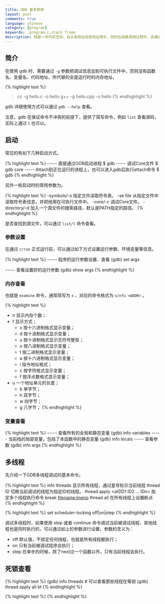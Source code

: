 ```yaml
---
title: GDB 基本使用
layout: post
comments: true
language: chinese
category: [program]
keywords:  program,c,stack frame
description: 栈是一块内存空间，会从高地址向低地址增长，同时在函数调用过程中，会通过栈寄存器来维护栈帧相关的内容。函数运行时，栈帧 (Stack Frame) 非常重要，包含了函数的局部变量以及函数调用之间的传参。
---
```



<!-- more -->

## 简介

在使用 gdb 时，需要通过 `-g` 参数把调试信息加到可执行文件中，否则没有函数名、变量名、代码地址，所代替的全是运行时的内存地址。

{% highlight text %}
> cc -g hello.c -o hello
> g++ -g hello.cpp -o hello
{% endhighlight %}

gdb 详细使用方式可以通过 `gdb --help` 查看。

注意，gdb 在保证命令不冲突的前提下，提供了简写命令，例如 `list` 查看源码，实际上通过 `l` 也可以。

## 启动

常见的有如下几种启动方式。

{% highlight text %}
----- 直接通过GDB启动进程
$ gdb <program>
----- 调试Core文件
$ gdb <program> core
----- Attach到正在运行的进程上，也可以进入gdb后执行attach命令
$ gdb <program> <PID>
{% endhighlight %}

另外一些启动时的常用参数为。

{% highlight text %}
-symbols/-s <file>
   指定文件读取符号表。
-se file
   从指定文件中读取符号表信息，并把他用在可执行文件中。
-core/-c <file>
   调试Core文件。
-directory/-d <directory>
   加入一个源文件的搜索路径，默认是PATH指定的路径。
{% endhighlight %}

是否查找到源文件，可以通过 `list/l` 命令查看。

### 参数设置

在通过 `r/run` 正式运行前，可以通过如下方式设置运行参数、环境变量等信息。

{% highlight text %}
----- 程序的运行参数设置、查看
(gdb) set args <arguments>

----- 查看设置好的运行参数
(gdb) show args
{% endhighlight %}

<!--
### 运行环境

path <dir> 可设定程序的运行路径。
show paths 查看程序的运行路径。
set environment varname [=value] 设置环境变量。如：set env USER=hchen
show environment [varname] 查看环境变量。

3、工作目录。
cd <dir> 相当于shell的cd命令。
pwd 显示当前的所在目录。

-->


### 内存查看

也就是 `examine` 命令，通常简写为 `x` ，对应的命令格式为 `x/nfu <ADDR>` 。

{% highlight text %}
* n 显示内存个数；
* f 显示方式；
  - x 按十六进制格式显示变量；
  - d 按十进制格式显示变量；
  - u 按十进制格式显示无符号整型；
  - o 按八进制格式显示变量；
  - t 按二进制格式显示变量；
  - a 按十六进制格式显示变量；
  - i 指令地址格式；
  - c 按字符格式显示变量；
  - f 按浮点数格式显示变量；
* u 一个地址单元的长度；
  - b 单字节；
  - h 双字节；
  - w 四字节；
  - g 八字节；
{% endhighlight %}

### 变量查看

{% highlight text %}
----- 查看所有的全局和静态变量
(gdb) info variables
----- 当前栈的局部变量，包括了本函数中的静态变量
(gdb) info locals
----- 查看参数
(gdb) info args
{% endhighlight %}

## 多线程

先介绍一下GDB多线程调试的基本命令。

{% highlight text %}
info threads                                 显示所有线程，通过星号标示当前线程
thread ID                                    切换当前调试的线程为指定ID的线程。
thread apply <all|ID1 ID2 ... IDn> <command> 指定多个线程执行命令
break <filename:lineno> thread all           在所有线程上设置断点
{% endhighlight %}


{% highlight text %}
set scheduler-locking off|on|step
{% endhighlight %}

调试多线程时，如果使用 step 或者 continue 命令调试当前被调试线程，其他线程也是同时执行的，可以通过如上的参数进行设置，参数的含义为：

* off 默认值，不锁定任何线程，也就是所有线程都执行；
* on 只有当前被调试程序会执行；
* step 在单步的时候，除了next过一个函数以外，只有当前线程会执行。

## 死锁查看

{% highlight text %}
(gdb) info threads                # 可以查看那些线程在等锁
(gdb) thread apply all bt
{% endhighlight %}












<!--
注意，大部分的函数，例如 `backtrace()` `printf()` `malloc()` 并不是信号安全的，会有概率导致死锁。

所以，一般在实践时，对一些异常场景打印栈，简单来说，就是 `So it is a calculated risk we are taking.` 。

https://software.intel.com/en-us/articles/how-memory-is-accessed


4、程序的输入输出。
info terminal 显示你程序用到的终端的模式。
使用重定向控制程序输出。如：run > outfile
tty命令可以指写输入输出的终端设备。如：tty /dev/ttyb

具体来说就是

例如一个程序名为prog 参数为 -l a -C abc
则，运行gcc/g++ -g  prog.c/cpp -o prog
就可以用gdb调试程序prog
#gdb prog
进入gdb调试界面
输入参数命令set args 后面加上程序所要用的参数，注意，不再带有程序名，直接加参数，如：
set args -l a -C abc
回车后输入
r
即可开始运

Coredump 是进程运行时在突然崩溃的那一刻的一个内存快照，包括了内存、寄存器状态、运行堆栈等信息。

在 Linux 中，可以使用 gdb、elfdump、objdump 等工具查看。

(gdb) backtrace      # bt   查看当前调用栈
(gdb) frame 1        # f 1  切换到Frame #1
(gdb) disassemble    # 该函数的反汇编
(gdb) info frame     # Frame信息
(gdb) info register  # 寄存器信息
(gdb) info args      # 入参信息
(gdb) info locals    # 本地参数信息
(gdb) info variables # 所有的全局变量

所有的Core场景
http://www.voidcn.com/article/p-cjgkidhy-xp.html

(gdb) info threads 运行的线程信息
(gdb) thread apply all bt 所有线程的栈信息


## GDB VS. Variadic

简单来说，`va_list` 是 `char *` 的同义，而 `va_start`、`va_end`、`va_arg` 是宏定义，如下是常见示例：

va_list args; /* 定义 char * 类型的变量 */

 are the macros needed.
The very first step is to create a pointer to point to the first element of the variable argument list. (va_list myListPointer;)
use va_start(myListPointer, numargs) to actually make myListPointer point to the first variable. (You need to at least step past this line in order to start inspecting memory).
The rest involves looping through and printing/calculating the values.

函数调用传递

void log_snprintf(const char *fmt, va_list ap){
	va_list args;

	va_copy(args, ap);
	vsnprintf(buffer, 10, fmt, args);
}

注意，对于 AMD64 采用另外的实现方式，其中 `va_list` 是一个大小为 1 的数组，其中的成员列表如下：

.gp_offset 第一个参数距离reg_save_area的字节数
.fp_offset
.overflow_arg_area
.reg_save_area 第一个参数的地址

那么，如果已知第一参数是 `int` 类型，那么可以通过如下方式打印其对应的值。

(gdb) p *(int *)(((char *)arglist[0].reg_save_area)+arglist[0].gp_offset)

p (((char *)arglist[0].reg_save_area)+arglist[0].gp_offset)
https://moythreads.com/wordpress/2008/05/25/a-tale-of-two-bugs/
https://sourceware.org/ml/gdb/2010-07/msg00075.html
https://www.anintegratedworld.com/how-to-view-va_list-variables-via-gdb/




### Peephole Optimization

这个是针对汇编代码的优化方式，会利用目标 CPU 的指令集特性，所进行的局部优化。

https://blog.csdn.net/liumf2005/article/details/8858102
http://blog.yajun.info/?p=7394
https://www.kancloud.cn/itfanr/i-100-gdb-tips/81888
https://www.cs.swarthmore.edu/~newhall/unixhelp/gdb_pthreads.php
https://sourceware.org/gdb/onlinedocs/gdb/Threads.html
https://ftp.gnu.org/old-gnu/Manuals/gdb/html_node/gdb_24.html
http://crossbridge.io/docs/gdb_nonstop.html
https://access.redhat.com/documentation/en-us/red_hat_enterprise_linux/6/html/developer_guide/gdbthreads




https://github.com/rouming/dla
http://cwndmiao.github.io/programming%20tools/2013/11/26/Dwarf/
https://blog.csdn.net/tenfyguo/article/details/6623967
https://blog.csdn.net/luoyuyou/article/details/73498640


(gdb) bt
#0  0x00000000004004dc in foo ()
#1  0x00000000004004f8 in handler ()
#2  <signal handler called>
#3  0x000000000040050d in main ()
(gdb) info frame 1
Stack frame at 0x7f92f50c1fc0:
 rip = 0x44442f; saved rip 0x7f92f5fbb100
 called by frame at 0x7f92f50c2cc0, caller of frame at 0x7f92f50c1fa0
 Arglist at 0x7f92f50c1f98, args:
 Locals at 0x7f92f50c1f98, Previous frame's sp is 0x7f92f50c1fc0
 Saved registers:
  rbx at 0x7f92f50c1fa0, rbp at 0x7f92f50c1fa8, r12 at 0x7f92f50c1fb0, rip at 0x7f92f50c1fb8

也就是说在该栈中，参数 `arglist` 位于 `0x7f92f50c1f98` 处，因为是 64bit 机器，那么向下查看入参 `0x7f92f50c1f90`


在POSIX标准中定义了三种线程同步机制: Mutexes(互斥量), Condition Variables(条件变量)和POSIX Semaphores(信号量)。NPTL基本上实现了POSIX，而glibc又使用NPTL作为自己的线程库。因此glibc中包含了这三种同步机制的实现(当然还包括其他的同步机制，如APUE里提到的读写锁)。


线程的类型可以在 `pthread.h` 中设置，最常见的有如下的几种。

enum lock_type {
	PTHREAD_MUTEX_TIMED_NP,      // 当一个线程加锁后，其余请求锁的线程形成等待队列，在解锁后按优先级获得锁。
	PTHREAD_MUTEX_ADAPTIVE_NP       // 动作最简单的锁类型，解锁后所有线程重新竞争。
	PTHREAD_MUTEX_RECURSIVE_NP      // 允许同一线程对同一锁成功获得多次。当然也要解锁多次。其余线程在解锁时重新竞争。
	PTHREAD_MUTEX_ERRORCHECK_NP     // 若同一线程请求同一锁，返回EDEADLK，否则与PTHREAD_MUTEX_TIMED_NP动作相同。 此处特别注意linux和windows下的errno.h中的EDEADLK对应的宏的值有差别：linux下为35，windows下36
} type;

pthread_mutexattr_t attr;
pthread_mutexattr_init(&attr); // 初始化attr为默认属性
pthread_mutexattr_settype(&attr, PTHREAD_MUTEX_TIMED_NP);

https://blog.csdn.net/jasmineal/article/details/8807635

#include <sys/time.h>
#include <linux/futex.h>

int futex(int *uaddr, int op, int val, const struct timespec *timeout, int *uaddr2, int val3);

其中比较关键的参数是前三个。

* uaddr 用户态下共享内存的地址，保存了一个对齐的整型计数器。
* op 表示操作类型，总共有 5 种，常用的有 A) FUTEX_WAIT 原子检查uaddr中计数器的值是否为val，是则让进程休眠，直到 FUTEX_WAKE或超时；B) FUTEX_WAKE 最多唤醒val个等待在uaddr上进程。

注意，不要使用 futex 系统调用来实现进程同步，futex 的同步机制和 futex 系统调用是有区别的，futex 的同步机制还包括了用户态下的操作。

pthread_mutex_lock()   nptl/pthread_mutex_lock.c
 |-__pthread_mutex_lock()
   |-LLL_MUTEX_LOCK()    最主要的实现函数，也就是lll_lock()的宏定义
     |-__lll_lock()
       |-atomic_compare_and_exchange_bool_acq()	尝试从0变为1，成功返回0，否则返回>0
	   |-__lll_lock_wait() 返回的是非0，会调用futex并将值设置为2

对于 x86_64 来说，其实现在 `x86_64/lowlevellock.S` 中实现，对于第一个没有获得锁的线程进入 `while` 循环，并将 futex 赋值成为 2，然后等待 lock 被释放后成为 0 。

这第一个waiter被唤醒，atomic_exchange_acq则会赋予futex继续是2，但是返回0跳出获取到lock。

pthread_mutex_unlock()
 |-__pthread_mutex_unlock()
   |-__pthread_mutex_unlock_usercnt()
     |-lll_unlock()   // 将futex值赋为0，并对oldval比较，如果是2，说明有waiter，则futex_wake，1则不需要
	   |-lll_futex_wake()

DWARF 是一种调试信息的保存格式，独立于体系结构和操作系统，使用 gcc 时可以简单的添加上 `-g` 选项即可，此时会增加多个 `.debug.XXX` 的段，这里记录的就是 ELF 文件的调试信息。

各个字段的具体用途可以查看 http://dwarfstd.org/doc/DWARF4.pdf

/proc/[pid]/syscall

当前进程正在执行的系统调用。

$ cat /proc/2406/syscall
202 0xab3730 0x0 0x0 0x0 0x0 0x0 0x7ffff7f6ec68 0x455bb3

其中第一个参数代表了系统调用号，上面的 `202` 表示 `sys_futex`，后面为 6 个系统调用的参数值，最后两个值依次是堆栈指针和指令计数器的值。

如果当前进程虽然阻塞，但阻塞函数并不是系统调用，则系统调用号的值为 `-1`，后面只有堆栈指针和指令计数器的值。

如果进程没有阻塞，则这个文件只有一个 running 的字符串。


实际上最终调用的函数在 `sysdeps/unix/sysv/linux/x86_64/lowlevellock.S` 中实现。

## 死锁

可以通过 `pstack <PID>` 查看对应的栈信息，一般栈的最后为 `__lll_lock_wait()` 函数。


(gdb) info thread    # 查看栈信息
  Id   Target Id         Frame
  3    Thread 0x7fbb21e56700 (LWP 46832) "thread" __lll_lock_wait () at lowlevellock.S:135
  2    Thread 0x7fbb21655700 (LWP 46833) "thread" __lll_lock_wait () at lowlevellock.S:135
* 1    Thread 0x7fbb2264b740 (LWP 46831) "thread" 0x00007fbb2222cf47 in pthread_join() at pthread_join.c:90

(gdb) thread 2       # 切换到怀疑发生死锁的线程
(gdb) bt             # 查看调用栈信息
#0  __lll_lock_wait () at ../nptl/sysdeps/unix/sysv/linux/x86_64/lowlevellock.S:135
#1  0x00007fbb2222ddcb in _L_lock_883 () from /lib64/libpthread.so.0
#2  0x00007fbb2222dc98 in __GI___pthread_mutex_lock (mutex=0x7ffed182d540) at ../nptl/pthread_mutex_lock.c:78
#3  0x00000000004007e2 in thread2 (arg=0x7ffed182d540) at thread.c:32
#4  0x00007fbb2222bdd5 in start_thread (arg=0x7fbb21655700) at pthread_create.c:307
#5  0x00007fbb21f54ead in clone () at ../sysdeps/unix/sysv/linux/x86_64/clone.S:111

(gdb) p *(pthread_mutex_t *)0x7ffed182d540  # 查看等待的线程，本线程为46833而在等待46832所持有的锁
$6 = {__data = {__lock = 2, __count = 0, __owner = 46832, ...}

(gdb) frame 3        # 也可以切换到对应的帧以方便查看两个锁
(gdb) print d->mutex1
(gdb) print d->mutex2

可见 `d->mutex1` 当前被 PID 为 `46832` 线程所持有，而 `d->mutex2` 被 PID 为 `46833` 的线程，也就是当前线程所持有。

ps -o ruser,pid,ppid,lwp,psr,%cpu,%mem,vsz,rss,lstart,etime,comm Hp 46831


https://blog.csdn.net/lixungogogo/article/details/52156547

1. 上下文切换

如果对应的进程没有发生过切换，那么就可能意味着发生了死锁。

$ grep switches /proc/<pid>/status
voluntary_ctxt_switches:	168599
nonvoluntary_ctxt_switches:	21

grep switches /proc/78000/status

2. 确认系统API

其中 `sys_futex` 的系统调用号为 202 ，可以查看进程是否阻塞到该 API 。

# sudo cat /proc/*/task/*/syscall | grep '^202'
202 0x7fffc8b336dc 0x89 0x1 0x7fffc8b33658 ...
                        ^^^ pthread_cond_wait
202 0x7fff60dd3c80 0x80 0x0 0x0 ...
                        ^^^ sem_wait
202 0x601650 0x80 0x2 0x0 0x601650 ...
                  ^^^ pthread_mutex_lock

关于当前系统支持的 API 接口，可以通过 `/usr/include/asm/unistd.h` 头文件查看。


假设已知字符串的地址为 `0x539a2f` ，然后通过 `objdump -h <BIN-FILE>` 获取到 `.rodata` 的入口地址。

 15 .fini         00000016  0000000000535788  0000000000535788  00135788  2**2
                  CONTENTS, ALLOC, LOAD, READONLY, CODE
 16 .rodata       0003a7d8  00000000005357a0  00000000005357a0  001357a0  2**5
                  CONTENTS, ALLOC, LOAD, READONLY, DATA

获取到字符串表的首地址 0x5357a0 - 0x1357a0 = 0x400000 ，对应字符串的偏移为 `0x539a2f - 0x400000 = 0x139A2F`



可以通过调整 ulimits 允许进程在异常时生成 core 文件，或者是在 gdb 中通过 `gcore <file name>` 生成对应的 core 文件。

注意，通过 `backtrace()` 打印的栈，其显示的地址是将要执行的下个地址。

在 GDB 中可以通过 call 直接调用某个函数。

-->

{% highlight text %}
{% endhighlight %}
